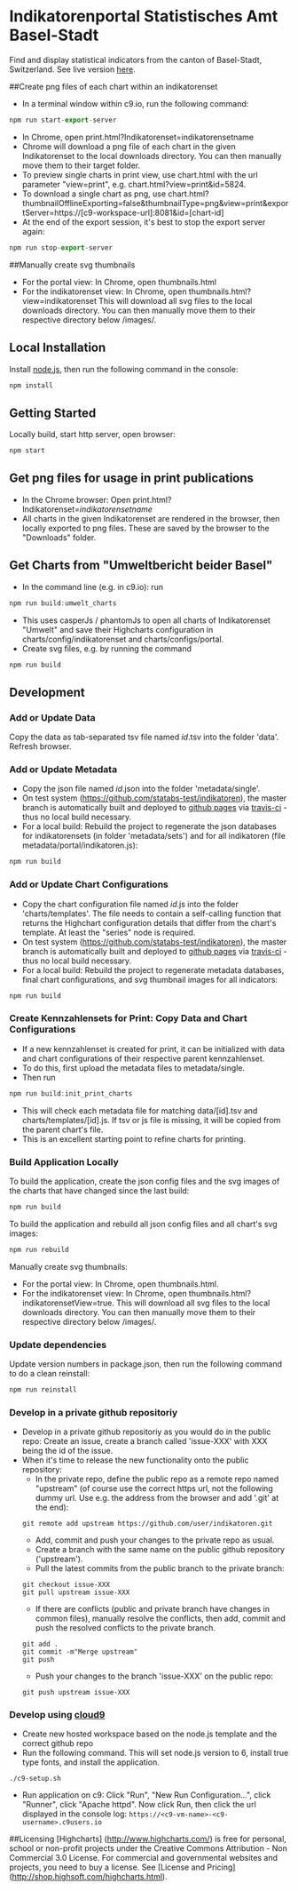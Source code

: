 # Indikatorenportal Statistisches Amt Basel-Stadt 
Find and display statistical indicators from the canton of Basel-Stadt, Switzerland. See live version [here](http://www.statistik.bs.ch/zahlen/indikatoren/).  


##Create png files of each chart within an indikatorenset
- In a terminal window within c9.io, run the following command: 
```javascript
npm run start-export-server
```
- In Chrome, open print.html?Indikatorenset=indikatorensetname 
- Chrome will download a png file of each chart in the given Indikatorenset to the local downloads directory. You can then manually move them to their target folder. 
- To preview single charts in print view, use chart.html with the url parameter "view=print", e.g. chart.html?view=print&id=5824. 
- To download a single chart as png, use chart.html?thumbnailOfflineExporting=false&thumbnailType=png&view=print&exportServer=https://[c9-workspace-url]:8081&id=[chart-id]
- At the end of the export session, it's best to stop the export server again: 
```javascript
npm run stop-export-server
```

##Manually create svg thumbnails 
- For the portal view: In Chrome, open thumbnails.html
- For the indikatorenset view: In Chrome, open thumbnails.html?view=indikatorenset
This will download all svg files to the local downloads directory. You can then manually move them to their respective directory below /images/.


## Local Installation
Install [node.js](https://nodejs.org), then run the following command in the console: 
```javascript
npm install
```

## Getting Started
Locally build, start http server, open browser:
```javascript
npm start
```

## Get png files for usage in print publications
- In the Chrome browser: Open print.html?Indikatorenset=_indikatorensetname_
- All charts in the given Indikatorenset are rendered in the browser, then locally exported to png files. These are saved by the browser to the "Downloads" folder. 


## Get Charts from "Umweltbericht beider Basel"
- In the command line (e.g. in c9.io): run 
```javascript
npm run build:umwelt_charts
```
- This uses casperJs / phantomJs to open all charts of Indikatorenset "Umwelt" and save their Highcharts configuration in charts/config/indikatorenset and charts/configs/portal. 
- Create svg files, e.g. by running the command 
```javascript
npm run build
```

## Development
### Add or Update Data
Copy the data as tab-separated tsv file named _id_.tsv into the folder 'data'. Refresh browser.  

### Add or Update Metadata
- Copy the json file named _id_.json into the folder 'metadata/single'. 
- On test system (https://github.com/statabs-test/indikatoren), the master branch is automatically built and deployed to [github pages](https://statabs-test.github.io/indikatoren/) via [travis-ci](https://travis-ci.org/statabs-test/indikatoren) - thus no local build necessary. 
- For a local build: Rebuild the project to regenerate the json databases for indikatorensets (in folder 'metadata/sets') and for all indikatoren (file metadata/portal/indikatoren.js): 
```javascript
npm run build
``` 

### Add or Update Chart Configurations
- Copy the chart configuration file named _id_.js into the folder 'charts/templates'. The file needs to contain a self-calling function that returns the Highchart configuration details that differ from the chart's template. At least the "series" node is required. 
- On test system (https://github.com/statabs-test/indikatoren), the master branch is automatically built and deployed to [github pages](https://statabs-test.github.io/indikatoren/) via [travis-ci](https://travis-ci.org/statabs-test/indikatoren) - thus no local build necessary. 
- For a local build: Rebuild the project to regenerate metadata databases, final chart configurations, and svg thumbnail images for all indicators: 
```javascript
npm run build
``` 

### Create Kennzahlensets for Print: Copy Data and Chart Configurations
- If a new kennzahlenset is created for print, it can be initialized with data and chart configurations of their respective parent kennzahlenset. 
- To do this, first upload the metadata files to metadata/single. 
- Then run 
```javascript
npm run build:init_print_charts
```
- This will check each metadata file for matching data/[id].tsv and charts/templates/[id].js. If tsv or js file is missing, it will be copied from the parent chart's file. 
- This is an excellent starting point to refine charts for printing. 


### Build Application Locally  
To build the application,  create the json config files and the svg images of the charts that have changed since the last build: 
```javascript
npm run build
```

To build the application and rebuild all json config files and all chart's svg images: 
```javascript
npm run rebuild
```

Manually create svg thumbnails: 
- For the portal view: In Chrome, open thumbnails.html.
- For the indikatorenset view: In Chrome, open thumbnails.html?indikatorensetView=true.
This will download all svg files to the local downloads directory. You can then manually move them to their respective directory below /images/.


### Update dependencies
Update version numbers in package.json, then run the following command to do a clean reinstall: 
```javascript
npm run reinstall
```

### Develop in a private github repositoriy
- Develop in a private github repositoriy as you would do in the public repo: Create an issue, create a branch called 'issue-XXX' with XXX being the id of the issue. 
- When it's time to release the new functionality onto the public repository: 
    - In the private repo, define the public repo as a remote repo named "upstream" (of course use the correct https url, not the following dummy url. Use e.g. the address from the browser and add '.git' at the end): 
    ```shell
    git remote add upstream https://github.com/user/indikatoren.git
    ```
    - Add, commit and push your changes to the private repo as usual. 
    - Create a branch with the same name on the public github repository ('upstream'). 
    - Pull the latest commits from the public branch to the private branch: 
    ```shell
    git checkout issue-XXX
    git pull upstream issue-XXX
    ```
    - If there are conflicts (public and private branch have changes in common files), manually resolve the conflicts, then add, commit and push the resolved conflicts to the private branch. 
    ```shell
    git add .
    git commit -m"Merge upstream"
    git push
    ```
    - Push your changes to the branch 'issue-XXX' on the public repo: 
    ```shell
    git push upstream issue-XXX
    ```


### Develop using [cloud9](https://c9.io)
- Create new hosted workspace based on the node.js template and the correct github repo
- Run the following command. This will set node.js version to 6, install true type fonts, and install the application.
```shell
./c9-setup.sh
```
- Run application on c9: Click "Run", "New Run Configuration...", click "Runner", click "Apache httpd". Now click Run, then click the url displayed in the console log: ```https://<c9-vm-name>-<c9-username>.c9users.io```


##Licensing
[Highcharts] (http://www.highcharts.com/) is free for personal, school or non-profit projects under the Creative Commons Attribution - Non Commercial 3.0 License.
For commercial and governmental websites and projects, you need to buy a license. See [License and Pricing] (http://shop.highsoft.com/highcharts.html).

